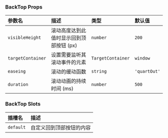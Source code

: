 ### BackTop Props

| 参数名 | 描述 | 类型 | 默认值 |
| :--- | :--- | :--- | :--- |
| `visibleHeight` | 滚动高度达到此值时显示回到顶部按钮 (px) | `number` | `200` |
| `targetContainer` | 设置需要监听其滚动事件的元素 | `TargetContainer` | `window` |
| `easeing` | 滚动的缓动函数 | `string` | `'quartOut'` |
| `duration` | 滚动动画的持续时间 (ms) | `number` | `500` |

### BackTop Slots

| 插槽名 | 描述 |
| :--- | :--- |
| `default` | 自定义回到顶部按钮的内容 |